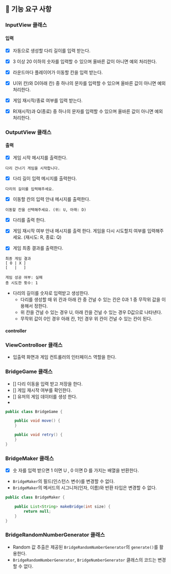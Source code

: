 
## 🚀 기능 요구 사항

### InputView 클래스

#### 입력

- [x] 자동으로 생성할 다리 길이를 입력 받는다.
- [x] 3 이상 20 이하의 숫자를 입력할 수 있으며 올바른 값이 아니면 예외 처리한다.

- [x] 라운드마다 플레이어가 이동할 칸을 입력 받는다.
- [x] U(위 칸)와 D(아래 칸) 중 하나의 문자를 입력할 수 있으며 올바른 값이 아니면 예외 처리한다.

- [x] 게임 재시작/종료 여부를 입력 받는다.
- [x] R(재시작)과 Q(종료) 중 하나의 문자를 입력할 수 있으며 올바른 값이 아니면 예외 처리한다.


### OutputView 클래스

#### 출력

- [x] 게임 시작 메시지를 출력한다.

```
다리 건너기 게임을 시작합니다.
```

- [x] 다리 길이 입력 메시지를 출력한다.

```
다리의 길이를 입력해주세요.
```

- [x] 이동할 칸의 입력 안내 메시지를 출력한다.
```
이동할 칸을 선택해주세요. (위: U, 아래: D)
```
- [x] 다리를 출력 한다.

- [x] 게임 재시작 여부 안내 메시지를 출력 한다.
게임을 다시 시도할지 여부를 입력해주세요. (재시도: R, 종료: Q)

- [x] 게임 최종 결과를 출력한다.
```
최종 게임 결과
[ O | X ]
[   |   ]

게임 성공 여부: 실패
총 시도한 횟수: 1
```

- 다리의 길이를 숫자로 입력받고 생성한다.
    - 다리를 생성할 때 위 칸과 아래 칸 중 건널 수 있는 칸은 0과 1 중 무작위 값을 이용해서 정한다.
    - 위 칸을 건널 수 있는 경우 U, 아래 칸을 건널 수 있는 경우 D값으로 나타낸다.
    - 무작위 값이 0인 경우 아래 칸, 1인 경우 위 칸이 건널 수 있는 칸이 된다.

#### controller

### ViewControlloer 클래스
- 입출력 화면과 게임 컨트롤러의 인터페이스 역할을 한다.  

### BridgeGame 클래스


- [] 다리 이동을 입력 받고 저장을 한다.
- [] 게임 재시작 여부를 확인한다.
- [] 유저의 게임 데이터를 생성 한다. 
- 

```java
public class BridgeGame {

    public void move() {
    }

    public void retry() {
    }
}
```

### BridgeMaker 클래스
- [x] 숫 자를 입력 받으면  1 이면 U ,  0 이면 D 를 가지는  배열을 반환한다.  
- `BridgeMaker`의 필드(인스턴스 변수)를 변경할 수 없다.
- `BridgeMaker`의 메서드의 시그니처(인자, 이름)와 반환 타입은 변경할 수 없다.
```java
public class BridgeMaker {

    public List<String> makeBridge(int size) {
        return null;
    }
}
```

### BridgeRandomNumberGenerator 클래스

- Random 값 추출은 제공된 `BridgeRandomNumberGenerator`의 `generate()`를 활용한다.
- `BridgeRandomNumberGenerator`, `BridgeNumberGenerator` 클래스의 코드는 변경할 수 없다.

